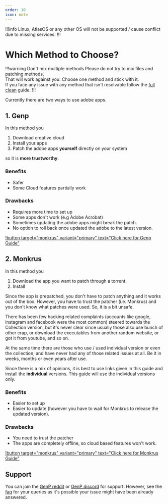 ```yaml
---
order: 10
icon: note
---
```


!!!info Linux, AtlasOS or any other OS will not be supported / cause conflict due to missing services.
!!!

# Which Method to Choose? 

!!!warning Don't mix multiple methods
Please do not try to mix files and patching methods.  
That will work against you. Choose one method and stick with it.  
If you face any issue with any method that isn't resolvable follow the [full clean](/other-guides/full-clean.md) guide.
!!!

Currently there are two ways to use adobe apps. 

## 1. Genp  
In this method you  
  1. Download creative cloud  
  2. Install your apps  
  3. Patch the adobe apps **yourself** directly on your system  

so it is **more trustworthy**.
### Benefits  
  * Safer
  * Some Cloud features partially work
### Drawbacks
  * Requires more time to set up
  * Some apps don't work (e.g Adobe Acrobat)
  * Sometimes updating the adobe apps might break the patch.
  * No option to roll back once updated the adobe to the latest version.
    
[!button target="monkrus" variant="primary" text="Click here for Genp Guide"](/install-guides/genp-method.md)


## 2. Monkrus  
In this method you  
  1. Download the app you want to patch through a torrent.  
  2. Install  

Since the app is prepatched, you don't have to patch anything and it works out of the box. However, you have to trust the patcher (i.e. Monkrus) and you don't know what patches were used. So, it is a bit unsafe.  

There has been few hacking related complaints (accounts like google, instagram and facebook were the most common) steered towards the Collection version, but it's never clear since usually those also use bunch of other crap, or download the executables from another random website, or got it from youtube, and so on.  

At the same time there are those who use / used individual version or even the collection, and have never had any of those related issues at all. Be it in weeks, months or even years after use.  

Since there is a mix of opinions, it is best to use links given in this guide and install the **individual** versions. This guide will use the individual versions only.

### Benefits
  * Easier to set up
  * Easier to update (however you have to wait for Monkrus to release the updated version).
### Drawbacks
  * You need to trust the patcher  
  * The apps are completely offline, so cloud based features won't work.

[!button target="monkrus" variant="primary" text="Click here for Monkrus Guide"](/install-guides/monkrus-method.md)

## Support
You can join the [GenP reddit](https://www.reddit.com/r/GenP/) or [GenP discord](https://discord.com/invite/X9ZuegSM4N) for support. However, see the [faq](/faq) for your queries as it's possible your issue might have been already answered. 